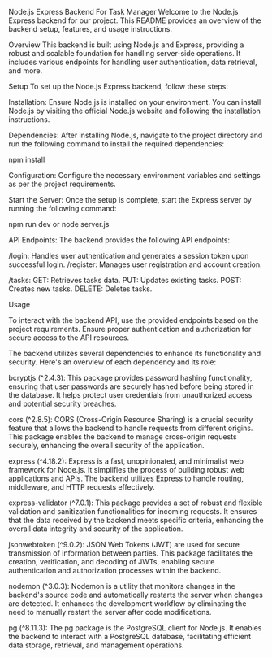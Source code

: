 Node.js Express Backend For Task Manager
Welcome to the Node.js Express backend for our project. This README provides an overview of the backend setup, features, and usage instructions.


Overview
This backend is built using Node.js and Express, providing a robust and scalable foundation for handling server-side operations. It includes various endpoints for handling user authentication, data retrieval, and more.


Setup
To set up the Node.js Express backend, follow these steps:

Installation: Ensure Node.js is installed on your environment. You can install Node.js by visiting the official Node.js website and following the installation instructions.

Dependencies: After installing Node.js, navigate to the project directory and run the following command to install the required dependencies:

npm install

Configuration: Configure the necessary environment variables and settings as per the project requirements.

Start the Server: Once the setup is complete, start the Express server by running the following command:

npm run dev or node server.js

API Endpoints: The backend provides the following API endpoints:

/login: Handles user authentication and generates a session token upon successful login.
/register: Manages user registration and account creation.

/tasks:
GET: Retrieves tasks data.
PUT: Updates existing tasks.
POST: Creates new tasks.
DELETE: Deletes tasks.


Usage

To interact with the backend API, use the provided endpoints based on the project requirements. Ensure proper authentication and authorization for secure access to the API resources.


The backend utilizes several dependencies to enhance its functionality and security. Here's an overview of each dependency and its role:


bcryptjs (^2.4.3):
This package provides password hashing functionality, ensuring that user passwords are securely hashed before being stored in the database. It helps protect user credentials from unauthorized access and potential security breaches.

cors (^2.8.5):
CORS (Cross-Origin Resource Sharing) is a crucial security feature that allows the backend to handle requests from different origins. This package enables the backend to manage cross-origin requests securely, enhancing the overall security of the application.

express (^4.18.2):
Express is a fast, unopinionated, and minimalist web framework for Node.js. It simplifies the process of building robust web applications and APIs. The backend utilizes Express to handle routing, middleware, and HTTP requests effectively.

express-validator (^7.0.1):
This package provides a set of robust and flexible validation and sanitization functionalities for incoming requests. It ensures that the data received by the backend meets specific criteria, enhancing the overall data integrity and security of the application.

jsonwebtoken (^9.0.2):
JSON Web Tokens (JWT) are used for secure transmission of information between parties. This package facilitates the creation, verification, and decoding of JWTs, enabling secure authentication and authorization processes within the backend.

nodemon (^3.0.3):
Nodemon is a utility that monitors changes in the backend's source code and automatically restarts the server when changes are detected. It enhances the development workflow by eliminating the need to manually restart the server after code modifications.

pg (^8.11.3):
The pg package is the PostgreSQL client for Node.js. It enables the backend to interact with a PostgreSQL database, facilitating efficient data storage, retrieval, and management operations.